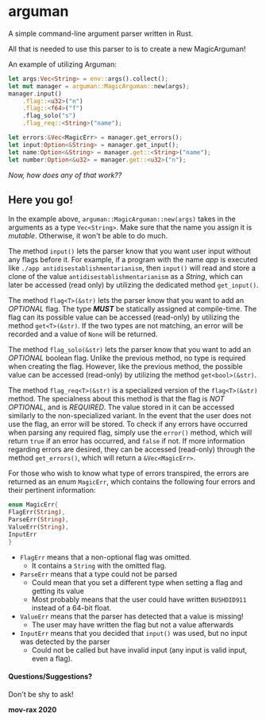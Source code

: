 # arguman
A simple command-line argument parser written in Rust.

All that is needed to use this parser to is to create a new MagicArguman!

An example of utilizing Arguman:

```rust
let args:Vec<String> = env::args().collect();
let mut manager = arguman::MagicArguman::new(args);
manager.input()
    .flag::<u32>("n")
    .flag::<f64>("f")
    .flag_solo("s")
    .flag_req::<String>("name");

let errors:&Vec<MagicErr> = manager.get_errors();
let input:Option<&String> = manager.get_input();
let name:Option<&String> = manager.get::<String>("name");
let number:Option<&u32> = manager.get::<u32>("n");
```
*Now, how does any of that work??*

## Here you go!
In the example above, `arguman::MagicArguman::new(args)` takes in the arguments as a type `Vec<String>`. Make sure
that the name you assign it is *mutable*. Otherwise, it won't be able to do much.

The method `input()` lets the parser know that you want user input without any flags before it. For example, if a 
program with the name *app* is executed like `./app antidisestablishmentarianism`, then `input()` will read and store a
clone of the value `antidisestablishmentarianism` as a *String*, which can later be accessed (read only) by utilizing 
the dedicated method `get_input()`.

The method `flag<T>(&str)` lets the parser know that you want to add an *OPTIONAL* flag. The type _**MUST**_ be
statically assigned at compile-time. The flag can its possible value can be accessed (read-only) by utilizing the
method `get<T>(&str)`. If the two types are not matching, an error will be recorded and a value of `None` will be
returned.

The method `flag_solo(&str)` lets the parser know that you want to add an *OPTIONAL* boolean flag. Unlike the previous
method, no type is required when creating the flag. However, like the previous method, the possible value can be
accessed (read-only) by utilizing the method `get<bool>(&str)`.

The method `flag_req<T>(&str)` is a specialized version of the `flag<T>(&str)` method. The specialness about this
method is that the flag is *NOT OPTIONAL*, and is *REQUIRED*. The value stored in it can be accessed similarly to
the non-specialized variant. In the event that the user does not use the flag, an error will be stored. To check if
any errors have occurred when parsing any required flag, simply use the `error()` method, which will return `true` if
an error has occurred, and `false` if not. If more information regarding errors are desired, they can be accessed
(read-only) through the method `get_errors()`, which will return a `&Vec<MagicErr>`.

For those who wish to know what type of errors transpired, the errors are returned as an enum `MagicErr`, which contains
the following four errors and their pertinent information:
```rust
enum MagicErr{
FlagErr(String),
ParseErr(String),
ValueErr(String),
InputErr
}
```

- `FlagErr` means that a non-optional flag was omitted.
  - It contains a `String` with the omitted flag.
- `ParseErr` means that a type could not be parsed
  - Could mean that you set a different type when setting a flag and getting its value
  - Most probably means that the user could have written `BUSHDID911` instead of a 64-bit float.
- `ValueErr` means that the parser has detected that a value is missing!
  - The user may have written the flag but not a value afterwards
- `InputErr` means that you decided that `input()` was used, but no input was detected by the parser
  - Could not be called but have invalid input (any input is valid input, even a flag).
  
#### Questions/Suggestions?

Don't be shy to ask!

**mov-rax 2020**